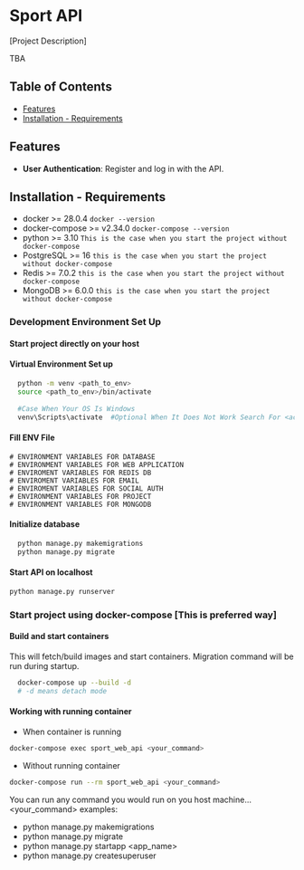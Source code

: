 # Sport API

[Project Description]

TBA

## Table of Contents

- [Features](#features)
- [Installation - Requirements](#installation)

## Features

- **User Authentication**: Register and log in with the API.

## Installation - Requirements

* docker >= 28.0.4
  ```docker --version```
* docker-compose >= v2.34.0
  ```docker-compose --version```
* python >= 3.10
  ```This is the case when you start the project without docker-compose```
* PostgreSQL >= 16
  ```this is the case when you start the project without docker-compose```
* Redis >= 7.0.2
  ```this is the case when you start the project without docker-compose```
* MongoDB >= 6.0.0
  ```this is the case when you start the project without docker-compose```

### Development Environment Set Up

#### Start project directly on your host

#### Virtual Environment Set up

```bash
  python -m venv <path_to_env>
  source <path_to_env>/bin/activate
  
  #Case When Your OS Is Windows
  venv\Scripts\activate  #Optional When It Does Not Work Search For <activate.bat> File
```
#### Fill ENV File
```
# ENVIRONMENT VARIABLES FOR DATABASE
# ENVIRONMENT VARIABLES FOR WEB APPLICATION
# ENVIROMENT VARIABLES FOR REDIS DB
# ENVIROMENT VARIABLES FOR EMAIL
# ENVIROMENT VARIABLES FOR SOCIAL AUTH
# ENVIRONMENT VARIABLES FOR PROJECT
# ENVIRONMENT VARIABLES FOR MONGODB
```
#### Initialize database

```bash
  python manage.py makemigrations
  python manage.py migrate
```

#### Start API on localhost

```bash
python manage.py runserver
```

### Start project using docker-compose [This is preferred way]

#### Build and start containers

This will fetch/build images and start containers. Migration command will be run during startup.

```bash
  docker-compose up --build -d
  # -d means detach mode
```

#### Working with running container

* When container is running

```bash
docker-compose exec sport_web_api <your_command>
```

* Without running container

```bash
docker-compose run --rm sport_web_api <your_command>
```

You can run any command you would run on you host machine...
<your_command> examples:

* python manage.py makemigrations
* python manage.py migrate
* python manage.py startapp <app_name>
* python manage.py createsuperuser